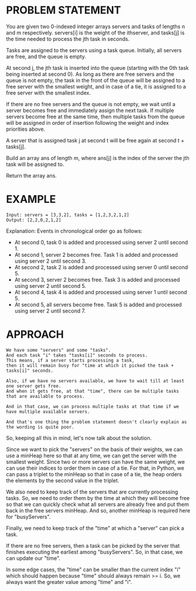 # PROBLEM STATEMENT

You are given two 0-indexed integer arrays servers and tasks of lengths n​​​​​​ and m​​​​​​ respectively. servers[i] is the weight of the i​​​​​​th​​​​ server, and tasks[j] is the time needed to process the j​​​​​​th​​​​ task in seconds.

Tasks are assigned to the servers using a task queue. Initially, all servers are free, and the queue is empty.

At second j, the jth task is inserted into the queue (starting with the 0th task being inserted at second 0). As long as there are free servers and the queue is not empty, the task in the front of the queue will be assigned to a free server with the smallest weight, and in case of a tie, it is assigned to a free server with the smallest index.

If there are no free servers and the queue is not empty, we wait until a server becomes free and immediately assign the next task. If multiple servers become free at the same time, then multiple tasks from the queue will be assigned in order of insertion following the weight and index priorities above.

A server that is assigned task j at second t will be free again at second t + tasks[j].

Build an array ans​​​​ of length m, where ans[j] is the index of the server the j​​​​​​th task will be assigned to.

Return the array ans​​​​.

# EXAMPLE

    Input: servers = [3,3,2], tasks = [1,2,3,2,1,2]
    Output: [2,2,0,2,1,2]

Explanation: Events in chronological order go as follows:
- At second 0, task 0 is added and processed using server 2 until second 1.
- At second 1, server 2 becomes free. Task 1 is added and processed using server 2 until second 3.
- At second 2, task 2 is added and processed using server 0 until second 5.
- At second 3, server 2 becomes free. Task 3 is added and processed using server 2 until second 5.
- At second 4, task 4 is added and processed using server 1 until second 5.
- At second 5, all servers become free. Task 5 is added and processed using server 2 until second 7.

# APPROACH

    We have some "servers" and some "tasks".
	And each task "i" takes "tasks[i]" seconds to process. 
	This means, if a server starts processing a task, 
	then it will remain busy for "time at which it picked the task + tasks[i]" seconds.
	
	Also, if we have no servers available, we have to wait till at least one server gets free.
	And when it gets free, at that "time", there can be multiple tasks that are available to process.
	
	And in that case, we can process multiple tasks at that time if we have multiple available servers.
	
	And that's one thing the problem statement doesn't clearly explain as the wording is quite poor.
	
So, keeping all this in mind, let's now talk about the solution.

Since we want to pick the "servers" on the basis of their weights, we can use a minHeap here so that at any time, we can get the server with the smallest weight. Since two or more servers can have the same weight, we can use their indices to order them in case of a tie. For that, in Python, we can pass a triplet to the minHeap so that in case of a tie, the heap orders the elements by the second value in the triplet.

We also need to keep track of the servers that are currently processing tasks. So, we need to order them by the time at which they will become free so that we can quickly check what all servers are already free and put them back in the free servers minHeap. And so, another minHeap is required here for "busyServers".

Finally, we need to keep track of the "time" at which a "server" can pick a task.

If there are no free servers, then a task can be picked by the server that finishes executing the earliest among "busyServers". So, in that case, we can update our "time".

In some edge cases, the "time" can be smaller than the current index "i" which should happen because "time" should always remain >= i. So, we always want the greater value among "time" and "i".
